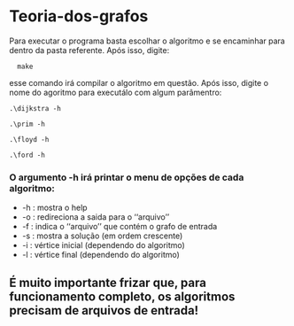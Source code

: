 # Teoria-dos-grafos

Para executar o programa basta escolhar o algoritmo e se encaminhar para dentro da pasta referente.
Após isso, digite: 
```
  make
```
esse comando irá compilar o algoritmo em questão.
Após isso, digite o nome do agoritmo para executálo com algum parâmentro: 
```
.\dijkstra -h 
```
```
.\prim -h
```

```
.\floyd -h
```

```
.\ford -h
```

### O argumento -h irá printar o menu de opções de cada algoritmo:
- -h : mostra o help
- -o <arquivo> : redireciona a saida para o ‘‘arquivo’’
- -f <arquivo> : indica o ‘‘arquivo’’ que contém o grafo de entrada
- -s : mostra a solução (em ordem crescente)
- -i : vértice inicial (dependendo do algoritmo)
- -l : vértice final (dependendo do algoritmo)
  
## É muito importante frizar que, para funcionamento completo, os algoritmos precisam de arquivos de entrada!
